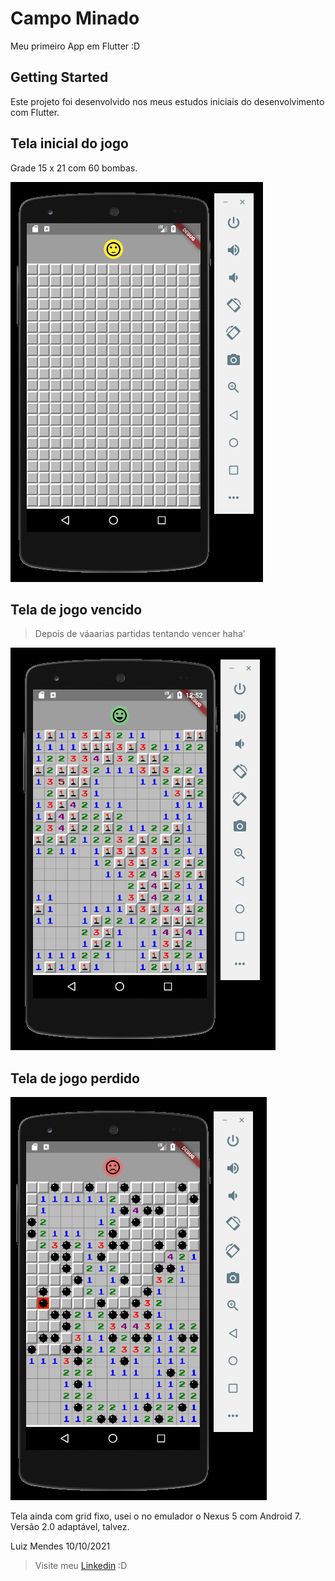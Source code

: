 # Campo Minado

Meu primeiro App em Flutter :D

## Getting Started

Este projeto foi desenvolvido nos meus estudos iniciais do desenvolvimento com Flutter.

## Tela inicial do jogo
Grade 15 x 21 com 60 bombas.

![alt text](https://github.com/MENEL4US/campo_minado/blob/main/assets/images/prints/Inicio.PNG)

## Tela de jogo vencido
> Depois de váaarias partidas tentando vencer haha'

![alt text](https://github.com/MENEL4US/campo_minado/blob/main/assets/images/prints/Vitoria.PNG)

## Tela de jogo perdido

![alt text](https://github.com/MENEL4US/campo_minado/blob/main/assets/images/prints/Derrota.PNG)

Tela ainda com grid fixo, usei o no emulador o Nexus 5 com Android 7. Versão 2.0 adaptável, talvez.

Luiz Mendes     10/10/2021
>Visite meu [Linkedin](https://www.linkedin.com/in/luiz-mendes-dev/) :D

